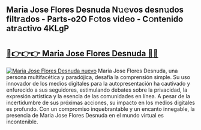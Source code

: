 ## Maria Jose Flores Desnuda N𝚞𝚎vos desn𝚞dos filtr𝚊dos - Parts-o2O F𝚘tos vid𝚎o - C𝚘ntenido atr𝚊ctivo 4KLgP

# <h2><a href="http://mb0mv14.tromn.icu/?c=Maria+Jose+Flores+Desnuda">🔗👉👉👉 Maria Jose Flores Desnuda 🔗🔗</a></h2>

[![Maria Jose Flores Desnuda nuevo](https://i.imgur.com/pEAQMta.gif)](http://mb0mv14.tromn.icu/?c=Maria+Jose+Flores+Desnuda)
Maria Jose Flores Desnuda, una persona multifacética y paradójica, desafía la comprensión simple. Su uso innovador de los medios digitales para la autopresentación ha cautivado y enfurecido a sus seguidores, estimulando debates sobre la privacidad, la expresión artística y la esencia de las comunidades en línea. A pesar de la incertidumbre de sus próximas acciones, su impacto en los medios digitales es profundo. Con un compromiso inquebrantable y un encanto innegable, la presencia de Maria Jose Flores Desnuda en el mundo virtual es incontenible.
